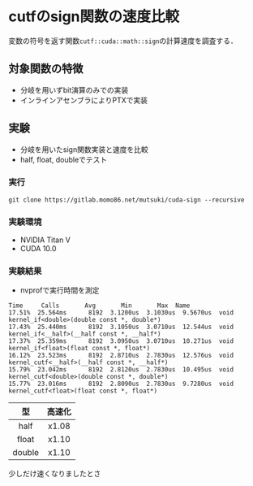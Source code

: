 # cutfのsign関数の速度比較
変数の符号を返す関数`cutf::cuda::math::sign`の計算速度を調査する．

## 対象関数の特徴
- 分岐を用いずbit演算のみでの実装
- インラインアセンブラによりPTXで実装

## 実験
- 分岐を用いたsign関数実装と速度を比較
- half, float, doubleでテスト

### 実行
```
git clone https://gitlab.momo86.net/mutsuki/cuda-sign --recursive
```

### 実験環境
- NVIDIA Titan V
- CUDA 10.0

### 実験結果
- nvprofで実行時間を測定

```
Time     Calls       Avg       Min       Max  Name
17.51%  25.564ms      8192  3.1200us  3.1030us  9.5670us  void kernel_if<double>(double const *, double*)
17.43%  25.440ms      8192  3.1050us  3.0710us  12.544us  void kernel_if<__half>(__half const *, __half*)
17.37%  25.359ms      8192  3.0950us  3.0710us  10.271us  void kernel_if<float>(float const *, float*)
16.12%  23.523ms      8192  2.8710us  2.7830us  12.576us  void kernel_cutf<__half>(__half const *, __half*)
15.79%  23.042ms      8192  2.8120us  2.7830us  10.495us  void kernel_cutf<double>(double const *, double*)
15.77%  23.016ms      8192  2.8090us  2.7830us  9.7280us  void kernel_cutf<float>(float const *, float*)
```

|型    |高速化|
|:----:|:----:|
|half  | x1.08|
|float | x1.10|
|double| x1.10|

少しだけ速くなりましたとさ
